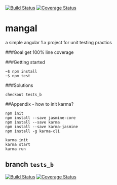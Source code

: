 [![Build Status](https://travis-ci.org/ronapelbaum/mangal.svg?branch=master)](https://travis-ci.org/ronapelbaum/mangal)
[![Coverage Status](https://coveralls.io/repos/github/ronapelbaum/mangal/badge.svg?branch=master)](https://coveralls.io/github/ronapelbaum/mangal?branch=master)
# mangal
a simple angular 1.x project for unit testing practics

###Goal
get 100% line coverage

###Getting started
```
~$ npm install
~$ npm test
```

###Solutions
```
checkout tests_b
```


##Appendix - how to init karma?
```
npm init
npm install --save jasmine-core
npm install --save karma 
npm install --save karma-jasmine
npm install -g karma-cli

karma init
karma start
karma run
```

## branch `tests_b`

[![Build Status](https://travis-ci.org/ronapelbaum/mangal.svg?branch=tests_b)](https://travis-ci.org/ronapelbaum/mangal)
[![Coverage Status](https://coveralls.io/repos/github/ronapelbaum/mangal/badge.svg?branch=tests_b)](https://coveralls.io/github/ronapelbaum/mangal?branch=tests_b)
